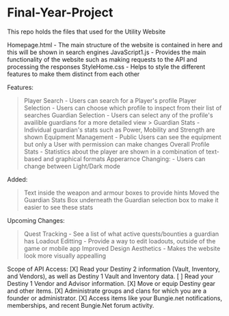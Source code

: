 # Final-Year-Project
This repo holds the files that used for the Utility Website

Homepage.html - The main structure of the website is contained in here and this will be shown in search engines
JavaScript1.js - Provides the main functionality of the website such as making requests to the API and processing the responses
StyleHome.css - Helps to style the different features to make them distinct from each other

Features:
  > Player Search - Users can search for a Player's profile
  > Player Selection - Users can choose which profile to inspect from their list of searches
  > Guardian Selection - Users can select any of the profile's availible guardians for a more detailed view
    > Guardian Stats - Individual guardian's stats such as Power, Mobility and Strength are shown
  > Equipment Management - Public Users can see the equipment but only a User with permission can make changes
  > Overall Profile Stats - Statistics about the player are shown in a combination of text-based and graphical formats
  > Apperarnce Changing: - Users can change between Light/Dark mode


Added:
  > Text inside the weapon and armour boxes to provide hints
  > Moved the Guardian Stats Box underneath the Guardian selection box to make it easier to see these stats

Upcoming Changes:
  > Quest Tracking - See a list of what active quests/bounties a guardian has
  > Loadout Editting - Provide a way to edit loadouts, outside of the game or mobile app
  > Improved Design Aesthetics - Makes the website look more visually appealling

Scope of API Access:
[X] Read your Destiny 2 information (Vault, Inventory, and Vendors), as well as Destiny 1 Vault and Inventory data.
[ ] Read your Destiny 1 Vendor and Advisor information.
[X] Move or equip Destiny gear and other items.
[X] Administrate groups and clans for which you are a founder or administrator.
[X] Access items like your Bungie.net notifications, memberships, and recent Bungie.Net forum activity.
